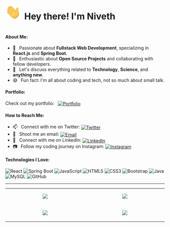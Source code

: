 <!-- Header with Banner Image -->
<div style="display: flex; align-items: baseline;">
  <img src="./img/hi.gif" style="width:50px" alt="Hi there!" style="vertical-align: middle;" />
  <h1 style="margin-left: 10px;">Hey there! I'm Niveth</h1>
</div>

#### About Me:<br>

- 🔭 &ensp;Passionate about **Fullstack Web Development**, specializing in **React.js** and **Spring Boot**.
- 🌱 &ensp;Enthusiastic about **Open Source Projects** and collaborating with fellow developers.
- 💬 &ensp;Let's discuss everything related to **Technology**, **Science**, and **anything new**.
- 😅 &ensp;Fun fact: I'm all about coding and tech, not so much about small talk.

#### Portfolio:

<div style="display: flex; align-items: center;">
  <span>Check out my portfolio: &nbsp;&nbsp;</span>
  <a href="https://nivethjunnithan.github.io/">
    <img src="https://img.shields.io/badge/Portfolio-181717?style=flat-square&logo=github" alt="Portfolio" style="vertical-align: middle;"/>
  </a>
</div>

#### How to Reach Me:<br>

- 📫 &ensp;Connect with me on Twitter:
  <a href="https://twitter.com/nivethjunnithan" target="_blank">
  <img src="https://img.shields.io/badge/-Twitter-1DA1F2?style=flat-square&logo=twitter&logoColor=white" alt="Twitter" style="vertical-align: middle;" />
  </a>
- 📧 &ensp;Shoot me an email:
  <a href="mailto:nivethunnithan@gmail.com" target="_blank">
  <img src="https://img.shields.io/badge/-Email-D14836?style=flat-square&logo=gmail&logoColor=white" alt="Email" style="vertical-align: middle;" />
  </a>
- 💼 &ensp;Connect with me on LinkedIn:
  <a href="https://www.linkedin.com/in/nivethjunnithan/" target="_blank">
  <img src="https://img.shields.io/badge/-LinkedIn-0A66C2?style=flat-square&logo=linkedin&logoColor=white" alt="LinkedIn" style="vertical-align: middle;" />
  </a>
- 📷 &ensp;Follow my coding journey on Instagram:
  <a href="https://instagram.com/_niveth.j.unnithan_" target="_blank">
  <img src="https://img.shields.io/badge/-Instagram-E4405F?style=flat-square&logo=instagram&logoColor=white" alt="Instagram" style="vertical-align: middle;" />
  </a>

#### Technologies I Love:<br>

![React](https://img.shields.io/badge/-React-20232A?style=flat-square&logo=react)
![Spring Boot](https://img.shields.io/badge/Spring%20Boot-6DB33F?style=flat-square&logo=spring&logoColor=white)
![JavaScript](https://img.shields.io/badge/-JavaScript-F7DF1E?style=flat-square&logo=javascript&logoColor=black)
![HTML5](https://img.shields.io/badge/-HTML5-E34F26?style=flat-square&logo=html5&logoColor=white)
![CSS3](https://img.shields.io/badge/-CSS3-1572B6?style=flat-square&logo=css3)
![Bootstrap](https://img.shields.io/badge/-Bootstrap-563D7C?style=flat-square&logo=bootstrap)
![Java](https://img.shields.io/badge/-Java-007396?style=flat-square&logo=java&logoColor=white)
![MySQL](https://img.shields.io/badge/-MySQL-00000F?style=flat-square&logo=mysql)
![GitHub](https://img.shields.io/badge/-GitHub-181717?style=flat-square&logo=github)

---

<!-- GitHub Stats and Top Languages Side by Side -->
<table style="width: 100%; display: table;">
  <tr>
    <td style="width: 48%;">
      <p align="center">
        <a href="https://github.com/anuraghazra/github-readme-stats">
          <img height="180em" src="https://github-readme-stats-eight-theta.vercel.app/api?username=nivethjunnithan&show_icons=true&include_all_commits=true&count_private=true&hide_border=true&bg_color=0d1117&title_color=58a6ff&icon_color=58a6ff&text_color=ffffff"/>
        </a>
      </p>
    </td>
    <td style="width: 48%;">
      <p align="center">
        <a href="https://github.com/anuraghazra/github-readme-stats">
          <img height="180em" src="https://github-readme-stats-eight-theta.vercel.app/api/top-langs/?username=nivethjunnithan&layout=compact&langs_count=8&hide_border=true&bg_color=0d1117&title_color=58a6ff&text_color=ffffff"/>
        </a>
      </p>
    </td>
  </tr>
  <tr>
    <td style="width: 48%;">
      <p align="center">
        <a href="https://github.com/anuraghazra/github-readme-stats">
          <img height="180em" src="https://github-readme-streak-stats.herokuapp.com/?user=nivethjunnithan&hide_border=true&background=0D1117&stroke=58A6FF&ring=58A6FF&fire=DD2C00&currStreakNum=58A6FF&sideNums=58A6FF&currStreakLabel=58A6FF&sideLabels=58A6FF&dates=58A6FF&hide_progress=true"/>
        </a>
      </p>
    </td>
    <td style="width: 48%;">
      <p align="center">
        <a href="https://github.com/anuraghazra/github-readme-stats">
          <img height="180em" src="https://github-readme-stats.vercel.app/api/wakatime?username=nivethjunnithan&hide_border=true&bg_color=0d1117&title_color=58a6ff&text_color=ffffff"/>
        </a>
      </p>
    </td>
  </tr>
</table>
<!-- You can add more sections like projects, contributions, articles
